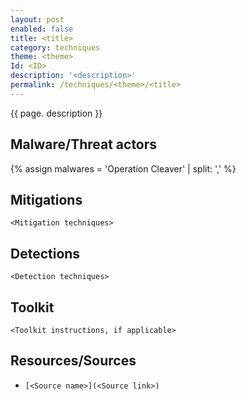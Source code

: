 ```yaml
---
layout: post
enabled: false
title: <title>
category: techniques
theme: <theme>
Id: <ID>
description: '<description>'
permalink: /techniques/<theme>/<title>
---
```

{{ page. description }}

## Malware/Threat actors

<!-- Threat actors table -->
{% assign malwares = 'Operation Cleaver' | split: ',' %}

## Mitigations

`<Mitigation techniques>`

## Detections

`<Detection techniques>`

## Toolkit

`<Toolkit instructions, if applicable>`

## Resources/Sources

* `[<Source name>](<Source link>)`
